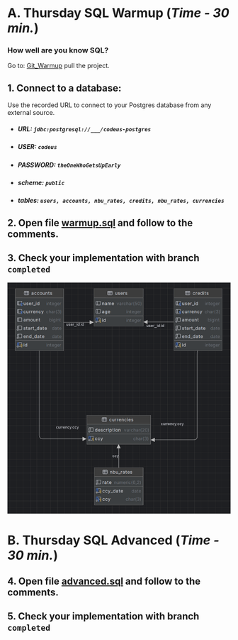 # A. Thursday SQL Warmup (***Time - 30 min.***)

### How well are you know SQL?

Go
to: [Git_Warmup](https://github.com/AlexandrLavrinenko/codeus_practices/tree/master/src/main/java/december/thursday)
pull the project.<br>

## 1. Connect to a database:

Use the recorded URL to connect to your Postgres database from any external source.

- ##### URL: `jdbc:postgresql://___/codeus-postgres`
- ##### USER: `codeus`
- ##### PASSWORD: `theOneWhoGetsUpEarly`
- ##### scheme: `public`
- ##### tables: `users, accounts, nbu_rates, credits, nbu_rates, currencies`

## 2. Open file [warmup.sql](../../../resources/sql/warmup.sql) and follow to the comments.

## 3. Check your implementation with branch `completed`

![DataBase Diagram Image](../../../resources/images/DB_Diagram.png)

# B. Thursday SQL Advanced (***Time - 30 min.***)

## 4. Open file [advanced.sql](../../../resources/sql/advanced.sql) and follow to the comments.

## 5. Check your implementation with branch `completed`

